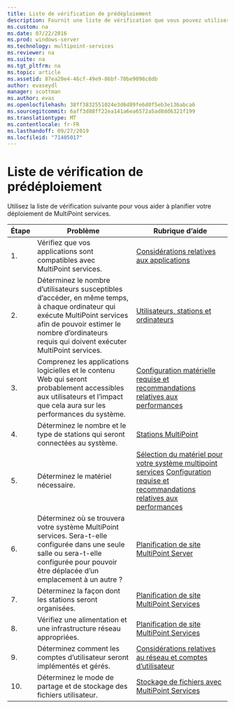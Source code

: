 ```yaml
---
title: Liste de vérification de prédéploiement
description: Fournit une liste de vérification que vous pouvez utiliser pour planifier le déploiement de MultiPoint services
ms.custom: na
ms.date: 07/22/2016
ms.prod: windows-server
ms.technology: multipoint-services
ms.reviewer: na
ms.suite: na
ms.tgt_pltfrm: na
ms.topic: article
ms.assetid: 87ea20e4-46cf-49e9-86bf-70be9098c8db
author: evaseydl
manager: scottman
ms.author: evas
ms.openlocfilehash: 38ff3832551024e3d6d89fe6d0f5eb3e136abca6
ms.sourcegitcommit: 6aff3d88ff22ea141a6ea6572a5ad8dd6321f199
ms.translationtype: MT
ms.contentlocale: fr-FR
ms.lasthandoff: 09/27/2019
ms.locfileid: "71405017"
---
```

# <a name="predeployment-checklist"></a>Liste de vérification de prédéploiement
Utilisez la liste de vérification suivante pour vous aider à planifier votre déploiement de MultiPoint services.  
  
|Étape|Problème|Rubrique d’aide|  
|--------|---------|--------------|  
|1.|Vérifiez que vos applications sont compatibles avec MultiPoint services.|[Considérations relatives aux applications](Application-Considerations.md)|  
|2.|Déterminez le nombre d’utilisateurs susceptibles d’accéder, en même temps, à chaque ordinateur qui exécute MultiPoint services afin de pouvoir estimer le nombre d’ordinateurs requis qui doivent exécuter MultiPoint services.|[Utilisateurs, stations et ordinateurs](MultiPoint-services-Site-Planning.md#users-stations-and-computers)|  
|3.|Comprenez les applications logicielles et le contenu Web qui seront probablement accessibles aux utilisateurs et l’impact que cela aura sur les performances du système.|[Configuration matérielle requise et recommandations relatives aux performances](hardware-and-performance-recommendations.md)|  
|4.|Déterminez le nombre et le type de stations qui seront connectées au système.|[Stations MultiPoint](MultiPoint-services-Stations.md)|  
|5.|Déterminez le matériel nécessaire.|[Sélection du matériel pour votre système multipoint services](Selecting-Hardware-for-Your-MultiPoint-services-System.md) [Configuration requise et recommandations relatives aux performances](hardware-and-performance-recommendations.md)|  
|6.|Déterminez où se trouvera votre système MultiPoint services. Sera-t-elle configurée dans une seule salle ou sera-t-elle configurée pour pouvoir être déplacée d’un emplacement à un autre ?|[Planification de site MultiPoint Server](MultiPoint-services-Site-Planning.md)|  
|7.|Déterminez la façon dont les stations seront organisées.|[Planification de site MultiPoint Services](MultiPoint-services-Site-Planning.md)|  
|8.|Vérifiez une alimentation et une infrastructure réseau appropriées.|[Planification de site MultiPoint Services](MultiPoint-services-Site-Planning.md)|  
|9.|Déterminez comment les comptes d’utilisateur seront implémentés et gérés.|[Considérations relatives au réseau et comptes d’utilisateur](Network-Considerations-and-User-Accounts.md)|  
|10.|Déterminez le mode de partage et de stockage des fichiers utilisateur.|[Stockage de fichiers avec MultiPoint Services](Storing-Files-with-MultiPoint-services.md)|